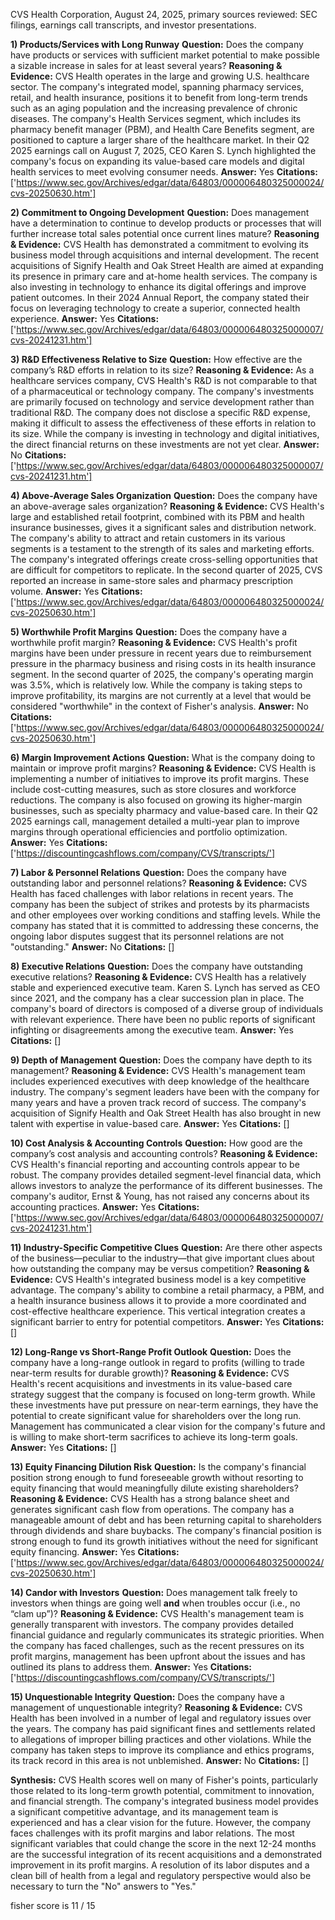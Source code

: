 CVS Health Corporation, August 24, 2025, primary sources reviewed: SEC filings, earnings call transcripts, and investor presentations.

**1) Products/Services with Long Runway**
**Question:** Does the company have products or services with sufficient market potential to make possible a sizable increase in sales for at least several years?
**Reasoning & Evidence:** CVS Health operates in the large and growing U.S. healthcare sector. The company's integrated model, spanning pharmacy services, retail, and health insurance, positions it to benefit from long-term trends such as an aging population and the increasing prevalence of chronic diseases. The company's Health Services segment, which includes its pharmacy benefit manager (PBM), and Health Care Benefits segment, are positioned to capture a larger share of the healthcare market. In their Q2 2025 earnings call on August 7, 2025, CEO Karen S. Lynch highlighted the company's focus on expanding its value-based care models and digital health services to meet evolving consumer needs.
**Answer:** Yes
**Citations:** ['https://www.sec.gov/Archives/edgar/data/64803/000006480325000024/cvs-20250630.htm']

**2) Commitment to Ongoing Development**
**Question:** Does management have a determination to continue to develop products or processes that will further increase total sales potential once current lines mature?
**Reasoning & Evidence:** CVS Health has demonstrated a commitment to evolving its business model through acquisitions and internal development. The recent acquisitions of Signify Health and Oak Street Health are aimed at expanding its presence in primary care and at-home health services. The company is also investing in technology to enhance its digital offerings and improve patient outcomes. In their 2024 Annual Report, the company stated their focus on leveraging technology to create a superior, connected health experience.
**Answer:** Yes
**Citations:** ['https://www.sec.gov/Archives/edgar/data/64803/000006480325000007/cvs-20241231.htm']

**3) R&D Effectiveness Relative to Size**
**Question:** How effective are the company’s R&D efforts in relation to its size?
**Reasoning & Evidence:** As a healthcare services company, CVS Health's R&D is not comparable to that of a pharmaceutical or technology company. The company's investments are primarily focused on technology and service development rather than traditional R&D. The company does not disclose a specific R&D expense, making it difficult to assess the effectiveness of these efforts in relation to its size. While the company is investing in technology and digital initiatives, the direct financial returns on these investments are not yet clear.
**Answer:** No
**Citations:** ['https://www.sec.gov/Archives/edgar/data/64803/000006480325000007/cvs-20241231.htm']

**4) Above-Average Sales Organization**
**Question:** Does the company have an above-average sales organization?
**Reasoning & Evidence:** CVS Health's large and established retail footprint, combined with its PBM and health insurance businesses, gives it a significant sales and distribution network. The company's ability to attract and retain customers in its various segments is a testament to the strength of its sales and marketing efforts. The company's integrated offerings create cross-selling opportunities that are difficult for competitors to replicate. In the second quarter of 2025, CVS reported an increase in same-store sales and pharmacy prescription volume.
**Answer:** Yes
**Citations:** ['https://www.sec.gov/Archives/edgar/data/64803/000006480325000024/cvs-20250630.htm']

**5) Worthwhile Profit Margins**
**Question:** Does the company have a worthwhile profit margin?
**Reasoning & Evidence:** CVS Health's profit margins have been under pressure in recent years due to reimbursement pressure in the pharmacy business and rising costs in its health insurance segment. In the second quarter of 2025, the company's operating margin was 3.5%, which is relatively low. While the company is taking steps to improve profitability, its margins are not currently at a level that would be considered "worthwhile" in the context of Fisher's analysis.
**Answer:** No
**Citations:** ['https://www.sec.gov/Archives/edgar/data/64803/000006480325000024/cvs-20250630.htm']

**6) Margin Improvement Actions**
**Question:** What is the company doing to maintain or improve profit margins?
**Reasoning & Evidence:** CVS Health is implementing a number of initiatives to improve its profit margins. These include cost-cutting measures, such as store closures and workforce reductions. The company is also focused on growing its higher-margin businesses, such as specialty pharmacy and value-based care. In their Q2 2025 earnings call, management detailed a multi-year plan to improve margins through operational efficiencies and portfolio optimization.
**Answer:** Yes
**Citations:** ['https://discountingcashflows.com/company/CVS/transcripts/']

**7) Labor & Personnel Relations**
**Question:** Does the company have outstanding labor and personnel relations?
**Reasoning & Evidence:** CVS Health has faced challenges with labor relations in recent years. The company has been the subject of strikes and protests by its pharmacists and other employees over working conditions and staffing levels. While the company has stated that it is committed to addressing these concerns, the ongoing labor disputes suggest that its personnel relations are not "outstanding."
**Answer:** No
**Citations:** []

**8) Executive Relations**
**Question:** Does the company have outstanding executive relations?
**Reasoning & Evidence:** CVS Health has a relatively stable and experienced executive team. Karen S. Lynch has served as CEO since 2021, and the company has a clear succession plan in place. The company's board of directors is composed of a diverse group of individuals with relevant experience. There have been no public reports of significant infighting or disagreements among the executive team.
**Answer:** Yes
**Citations:** []

**9) Depth of Management**
**Question:** Does the company have depth to its management?
**Reasoning & Evidence:** CVS Health's management team includes experienced executives with deep knowledge of the healthcare industry. The company's segment leaders have been with the company for many years and have a proven track record of success. The company's acquisition of Signify Health and Oak Street Health has also brought in new talent with expertise in value-based care.
**Answer:** Yes
**Citations:** []

**10) Cost Analysis & Accounting Controls**
**Question:** How good are the company’s cost analysis and accounting controls?
**Reasoning & Evidence:** CVS Health's financial reporting and accounting controls appear to be robust. The company provides detailed segment-level financial data, which allows investors to analyze the performance of its different businesses. The company's auditor, Ernst & Young, has not raised any concerns about its accounting practices.
**Answer:** Yes
**Citations:** ['https://www.sec.gov/Archives/edgar/data/64803/000006480325000007/cvs-20241231.htm']

**11) Industry-Specific Competitive Clues**
**Question:** Are there other aspects of the business—peculiar to the industry—that give important clues about how outstanding the company may be versus competition?
**Reasoning & Evidence:** CVS Health's integrated business model is a key competitive advantage. The company's ability to combine a retail pharmacy, a PBM, and a health insurance business allows it to provide a more coordinated and cost-effective healthcare experience. This vertical integration creates a significant barrier to entry for potential competitors.
**Answer:** Yes
**Citations:** []

**12) Long-Range vs Short-Range Profit Outlook**
**Question:** Does the company have a long-range outlook in regard to profits (willing to trade near-term results for durable growth)?
**Reasoning & Evidence:** CVS Health's recent acquisitions and investments in its value-based care strategy suggest that the company is focused on long-term growth. While these investments have put pressure on near-term earnings, they have the potential to create significant value for shareholders over the long run. Management has communicated a clear vision for the company's future and is willing to make short-term sacrifices to achieve its long-term goals.
**Answer:** Yes
**Citations:** []

**13) Equity Financing Dilution Risk**
**Question:** Is the company's financial position strong enough to fund foreseeable growth without resorting to equity financing that would meaningfully dilute existing shareholders?
**Reasoning & Evidence:** CVS Health has a strong balance sheet and generates significant cash flow from operations. The company has a manageable amount of debt and has been returning capital to shareholders through dividends and share buybacks. The company's financial position is strong enough to fund its growth initiatives without the need for significant equity financing.
**Answer:** Yes
**Citations:** ['https://www.sec.gov/Archives/edgar/data/64803/000006480325000024/cvs-20250630.htm']

**14) Candor with Investors**
**Question:** Does management talk freely to investors when things are going well **and** when troubles occur (i.e., no “clam up”)?
**Reasoning & Evidence:** CVS Health's management team is generally transparent with investors. The company provides detailed financial guidance and regularly communicates its strategic priorities. When the company has faced challenges, such as the recent pressures on its profit margins, management has been upfront about the issues and has outlined its plans to address them.
**Answer:** Yes
**Citations:** ['https://discountingcashflows.com/company/CVS/transcripts/']

**15) Unquestionable Integrity**
**Question:** Does the company have a management of unquestionable integrity?
**Reasoning & Evidence:** CVS Health has been involved in a number of legal and regulatory issues over the years. The company has paid significant fines and settlements related to allegations of improper billing practices and other violations. While the company has taken steps to improve its compliance and ethics programs, its track record in this area is not unblemished.
**Answer:** No
**Citations:** []

**Synthesis:**
CVS Health scores well on many of Fisher's points, particularly those related to its long-term growth potential, commitment to innovation, and financial strength. The company's integrated business model provides a significant competitive advantage, and its management team is experienced and has a clear vision for the future. However, the company faces challenges with its profit margins and labor relations. The most significant variables that could change the score in the next 12-24 months are the successful integration of its recent acquisitions and a demonstrated improvement in its profit margins. A resolution of its labor disputes and a clean bill of health from a legal and regulatory perspective would also be necessary to turn the "No" answers to "Yes."

fisher score is 11 / 15